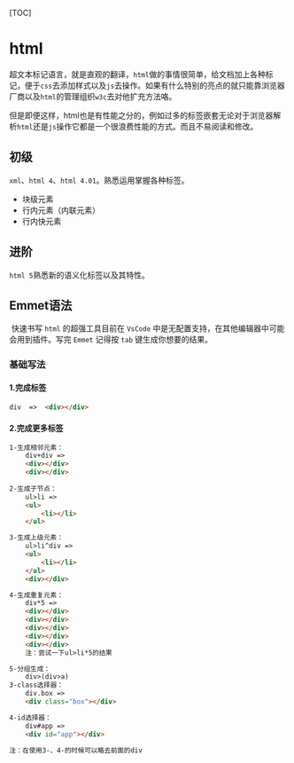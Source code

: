 [TOC]



# html

​	超文本标记语言，就是直观的翻译，`html`做的事情很简单，给文档加上各种标记，便于`css`去添加样式以及`js`去操作。如果有什么特别的亮点的就只能靠浏览器厂商以及`html`的管理组织`w3c`去对他扩充方法咯。

​	但是即便这样，html也是有性能之分的，例如过多的标签嵌套无论对于浏览器解析`html`还是`js`操作它都是一个很浪费性能的方式。而且不易阅读和修改。

## 初级

`xml`、`html 4`、`html 4.01`。熟悉运用掌握各种标签。

- 块级元素
- 行内元素（内联元素）
- 行内快元素

## 进阶

`html 5`熟悉新的语义化标签以及其特性。

## Emmet语法

​	快速书写 `html` 的超强工具目前在 `VsCode` 中是无配置支持，在其他编辑器中可能会用到插件。写完 `Emmet` 记得按 `tab` 键生成你想要的结果。

### 基础写法

#### 1.完成标签

```Html
div  =>  <div></div>
```

#### 2.完成更多标签

```Html
1-生成相邻元素：
	div+div	=> 
	<div></div>
	<div></div>
        
2-生成子节点：
	ul>li =>
	<ul>
        <li></li>
	</ul>

3-生成上级元素：
	ul>li^div =>
	<ul>
        <li></li>
	</ul>
	<div></div>

4-生成重复元素：
	div*5 =>
	<div></div>
	<div></div>
	<div></div>
	<div></div>
	<div></div>
	注：尝试一下ul>li*5的结果

5-分组生成：
	div>(div>a)
3-class选择器：
	div.box =>
	<div class="box"></div>

4-id选择器：
	div#app =>
	<div id="app"></div>

注：在使用3-、4-的时候可以略去前面的div
```


